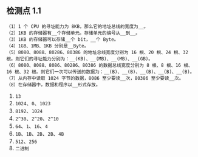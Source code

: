 ## 检测点 1.1

```
（1）1 个 CPU 的寻址能力为 8KB，那么它的地址总线的宽度为__。
（2）1KB 的存储器有__个存储单元。存储单元的编号从__到__。
（3）1KB 的存储器可以存储__个 bit，__个 Byte。
（4）1GB、1MB、1KB 分别是__Byte。
（5）8080、8088、80286、80386 的地址总线宽度分别为 16 根、20 根、24 根、32 根。则它们的寻址能力分别为：__(KB)、__(MB)、__(MB)、__(GB)。
（6）8080、8088、8086、80286、80386 的数据总线宽度分别为 8 根、8 根、16 根、16 根、32 根。则它们一次可以传送的数据为：__(B)、__(B)、__(B)、__(B)、__(B)。
（7）从内存中读取 1024 字节的数据，8086 至少要读__次，80386 至少要读__次。
（8）在存储器中，数据和程序以__形式存放。
```

1. `13`
2. `1024`、`0`、`1023`
3. `8192`、`1024`
4. `2^30`、`2^20`、`2^10`
5. `64`、`1`、`16`、`4`
6. `1B`、`1B`、`2B`、`2B`、`4B`
7. `512`、`256`
8. `二进制`

